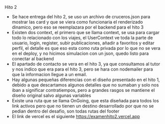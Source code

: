 Hito 2

- Se hace entrega del hito 2, se uso un archivo de cruceros.json para mostrar las card y que se viera como funcionaria el renderizado dinamico, pero eso se reemplazara por el backend para el hito 3
- Existen dos context, el primero que se llama context, se usa para cargar todo lo relacionado con los viajes, el UserContext ve toda la parte de usuario, login, register, subir publicaciones, añadir a favoritos y editar perfil, el detalle es que eso esta como ruta privada por lo que no se vera en el deploy, y no hicimos simulacion con un json, quedo listo para conectar al backend
- El apartado de contacto se vera en el hito 3, ya que consultamos al tutor y nos indico que era para el hito 3, pero se hara con nodemailer para que la informacion llegue a un email.
- Hay algunas pequeñas diferencias con el diseño presentado en el hito 1, debido a que descartamos algunos detalles que no sumaban y solo nos iban a significar contratiempos, pero a grandes rasgos se mantiene el diseño original salvo algunas variables
- Existe una ruta que se llama OnGoing, que esta diseñada para todos los link activos pero que no tienen un destino desarrollado por que no se pedian dentro del desafio, son todas rutas del footer
- El link de vercel es el siguiente https://examenhito2.vercel.app 
